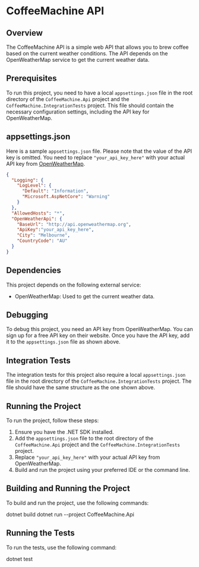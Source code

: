 # CoffeeMachine API

## Overview
The CoffeeMachine API is a simple web API that allows you to brew coffee based on the current weather conditions. The API depends on the OpenWeatherMap service to get the current weather data.

## Prerequisites
To run this project, you need to have a local `appsettings.json` file in the root directory of the `CoffeeMachine.Api` project and the `CoffeeMachine.IntegrationTests` project. This file should contain the necessary configuration settings, including the API key for OpenWeatherMap.

## appsettings.json
Here is a sample `appsettings.json` file. Please note that the value of the API key is omitted. You need to replace `"your_api_key_here"` with your actual API key from [OpenWeatherMap](https://openweathermap.org/).

```Json
{
  "Logging": {
    "LogLevel": {
      "Default": "Information",
      "Microsoft.AspNetCore": "Warning"
    }
  },
  "AllowedHosts": "*",
  "OpenWeatherApi": {
    "BaseUrl": "http://api.openweathermap.org",
    "ApiKey":"your_api_key_here",
    "City": "Melbourne",
    "CountryCode": "AU"
  }
}
```

## Dependencies
This project depends on the following external service:
- OpenWeatherMap: Used to get the current weather data.

## Debugging
To debug this project, you need an API key from OpenWeatherMap. You can sign up for a free API key on their website. Once you have the API key, add it to the `appsettings.json` file as shown above.

## Integration Tests
The integration tests for this project also require a local `appsettings.json` file in the root directory of the `CoffeeMachine.IntegrationTests` project. The file should have the same structure as the one shown above.

## Running the Project
To run the project, follow these steps:
1. Ensure you have the .NET SDK installed.
2. Add the `appsettings.json` file to the root directory of the `CoffeeMachine.Api` project and the `CoffeeMachine.IntegrationTests` project.
3. Replace `"your_api_key_here"` with your actual API key from OpenWeatherMap.
4. Build and run the project using your preferred IDE or the command line.

## Building and Running the Project
To build and run the project, use the following commands:

dotnet build
dotnet run --project CoffeeMachine.Api

## Running the Tests
To run the tests, use the following command:

dotnet test
